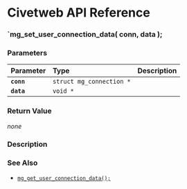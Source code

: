 # Civetweb API Reference

### `mg_set_user_connection_data( conn, data );

### Parameters

| Parameter | Type | Description |
| :--- | :--- | :--- |
|**`conn`**|`struct mg_connection *`||
|**`data`**|`void *`||

### Return Value

*none*

### Description

### See Also

* [`mg_get_user_connection_data();`](mg_user_connection_data.md)
